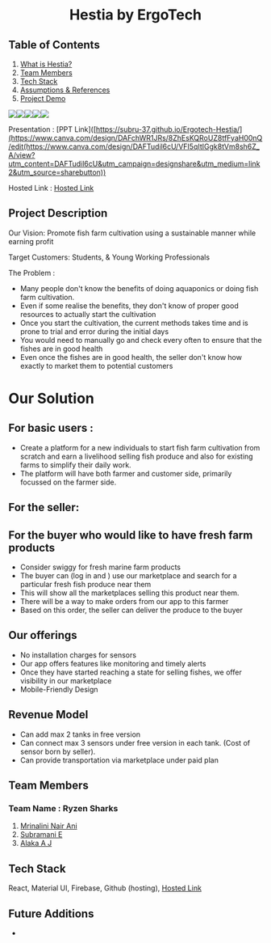 # **<div align="center">Hestia by  ErgoTech</div>**  

## Table of Contents
1. [What is Hestia?](#project-description)
2. [Team Members](#team-members)
3. [Tech Stack](#tech-stack)
4. [Assumptions & References](#assumptions)
5. [Project Demo](#project-demo)

<img src="https://img.shields.io/badge/firebase-ffca28?style=for-the-badge&logo=firebase&logoColor=black"><img src="https://img.shields.io/badge/React-20232A?style=for-the-badge&logo=react&logoColor=61DAFB"><img src="https://img.shields.io/badge/npm-CB3837?style=for-the-badge&logo=npm&logoColor=white"><img src="https://img.shields.io/badge/React-20232A?style=for-the-badge&logo=react&logoColor=61DAFB"><img src="https://img.shields.io/badge/Material%20UI-007FFF?style=for-the-badge&logo=mui&logoColor=white">


Presentation : [PPT Link]([https://subru-37.github.io/Ergotech-Hestia/](https://www.canva.com/design/DAFchWR1JRs/8ZhEsKQRoUZ8tfFyaH00nQ/edit(https://www.canva.com/design/DAFTudil6cU/VFI5qItIGgk8tVm8sh6Z_A/view?utm_content=DAFTudil6cU&utm_campaign=designshare&utm_medium=link2&utm_source=sharebutton))

Hosted Link : [Hosted Link](https://subru-37.github.io/Ergotech-Hestia/)

## Project Description

Our Vision: Promote fish farm cultivation using a sustainable manner while earning profit

Target Customers: Students, & Young Working Professionals

The Problem :  
- Many people don't know the benefits of doing aquaponics or doing fish farm cultivation.
- Even if some realise the benefits, they don't know of proper good resources to actually start the cultivation
- Once you start the cultivation, the current methods takes time and is prone to trial and error during the initial days
- You would need to manually go and check every often to ensure that the fishes are in good health  
- Even once the fishes are in good health, the seller don't know how exactly to market them to potential customers

 
# Our Solution

## For basic users :
- Create a platform for a new individuals to start fish farm cultivation from scratch and earn a livelihood selling fish produce and also for existing farms to simplify their daily work.
- The platform will have both farmer and customer side, primarily focussed on the farmer side.
 
## For the seller:



## For the buyer who would like to have fresh farm products

- Consider swiggy for fresh marine farm products
- The buyer can (log in and ) use our marketplace and search for a particular fresh fish produce near them
- This will show all the marketplaces selling this product near them.
- There will be a way to make orders from our app to this farmer
- Based on this order, the seller can deliver the produce to the buyer

## Our offerings
- No installation charges for sensors
- Our app offers features like monitoring and timely alerts
- Once they have started reaching a state for selling fishes, we offer visibility in our marketplace
- Mobile-Friendly Design

## Revenue Model
- Can add max 2 tanks in free version
- Can connect max 3 sensors under free version in each tank. (Cost of sensor born by seller).
- Can provide transportation via marketplace under paid plan


## Team Members
### **Team Name** : Ryzen Sharks
1. [Mrinalini Nair Ani](https://github.com/hacksh4w/)
1. [Subramani E](https://github.com/subru-37)
1. [Alaka A J](https://github.com/alaka03aj)


## Tech Stack
React, Material UI, Firebase, Github (hosting),
[Hosted Link](https://subru-37.github.io/Ergotech-Hestia/)
	
## Future Additions 
- 
